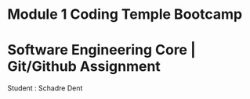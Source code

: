 # Module 1 Coding Temple Bootcamp 
# Software Engineering Core | Git/Github Assignment

Student : Schadre Dent
